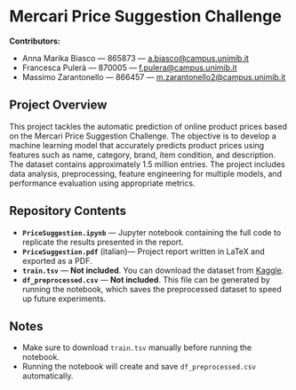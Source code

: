 # Mercari Price Suggestion Challenge

**Contributors:**  
- Anna Marika Biasco — 865873 — a.biasco@campus.unimib.it  
- Francesca Pulerà — 870005 — f.pulera@campus.unimib.it  
- Massimo Zarantonello — 866457 — m.zarantonello2@campus.unimib.it  

## Project Overview
This project tackles the automatic prediction of online product prices based on the Mercari Price Suggestion Challenge. The objective is to develop a machine learning model that accurately predicts product prices using features such as name, category, brand, item condition, and description.  
The dataset contains approximately 1.5 million entries. The project includes data analysis, preprocessing, feature engineering for multiple models, and performance evaluation using appropriate metrics.

## Repository Contents
- **`PriceSuggestion.ipynb`** — Jupyter notebook containing the full code to replicate the results presented in the report.  
- **`PriceSuggestion.pdf`** (italian)— Project report written in LaTeX and exported as a PDF.  
- **`train.tsv`** — **Not included**. You can download the dataset from [Kaggle](https://www.kaggle.com/datasets/elizabethsam/mercari-price-suggestion-challenge).  
- **`df_preprocessed.csv`** — **Not included**. This file can be generated by running the notebook, which saves the preprocessed dataset to speed up future experiments.

## Notes
- Make sure to download `train.tsv` manually before running the notebook.
- Running the notebook will create and save `df_preprocessed.csv` automatically.